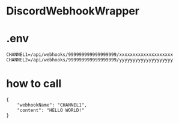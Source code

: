# DiscordWebhookWrapper

# .env
```
CHANNEL1=/api/webhooks/999999999999999999/xxxxxxxxxxxxxxxxxxxx
CHANNEL2=/api/webhooks/999999999999999999/yyyyyyyyyyyyyyyyyyyy
```

# how to call
```
{
    "webhookName": "CHANNEL1",
    "content": "HELLO WORLD!"
}
```
